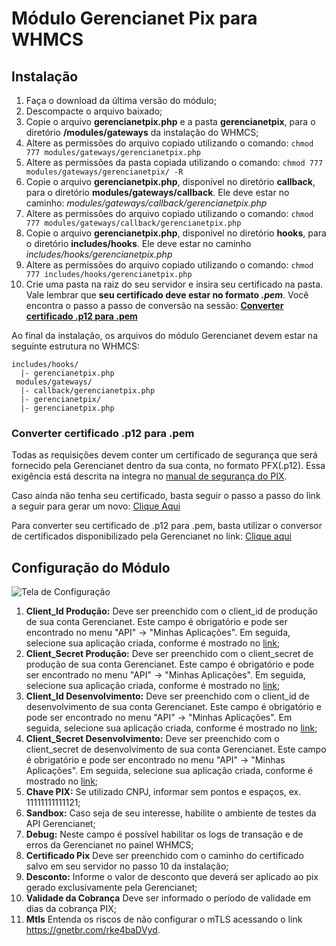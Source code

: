 # Módulo Gerencianet Pix para WHMCS

## Instalação

1. Faça o download da última versão do módulo;
2. Descompacte o arquivo baixado;
3. Copie o arquivo **gerencianetpix.php** e a pasta **gerencianetpix**, para o diretório **/modules/gateways** da instalação do WHMCS;
4. Altere as permissões do arquivo copiado utilizando o comando: `chmod 777 modules/gateways/gerencianetpix.php`
5. Altere as permissões da pasta copiada utilizando o comando: `chmod 777 modules/gateways/gerencianetpix/ -R`
6. Copie o arquivo **gerencianetpix.php**, disponível no diretório **callback**, para o diretório **modules/gateways/callback**. Ele deve estar no caminho: *modules/gateways/callback/gerencianetpix.php*
7. Altere as permissões do arquivo copiado utilizando o comando: `chmod 777 modules/gateways/callback/gerencianetpix.php`
8. Copie o arquivo **gerencianetpix.php**, disponível no diretório **hooks**, para o diretório **includes/hooks**. Ele deve estar no caminho *includes/hooks/gerencianetpix.php*
9. Altere as permissões do arquivo copiado utilizando o comando: `chmod 777 includes/hooks/gerencianetpix.php`
10. Crie uma pasta na raiz do seu servidor e insira seu certificado na pasta. Vale lembrar que **seu certificado deve estar no formato *.pem***. Você encontra o passo a passo de conversão na sessão: [**Converter certificado .p12 para .pem**](#conversao)

Ao final da instalação, os arquivos do módulo Gerencianet devem estar na seguinte estrutura no WHMCS:

```
includes/hooks/
  |- gerencianetpix.php
 modules/gateways/
  |- callback/gerencianetpix.php
  |- gerencianetpix/
  |- gerencianetpix.php
```

### <a id="conversao"></a>Converter certificado .p12 para .pem
Todas as requisições devem conter um certificado de segurança que será fornecido pela Gerencianet dentro da sua conta, no formato PFX(.p12). Essa exigência está descrita na integra no [manual de segurança do PIX](https://www.bcb.gov.br/estabilidadefinanceira/comunicacaodados).

Caso ainda não tenha seu certificado, basta seguir o passo a passo do link a seguir para gerar um novo: [Clique Aqui](https://gerencianet.com.br/artigo/como-gerar-o-certificado-para-usar-a-api-pix/)

Para converter seu certificado de .p12 para .pem, basta utilizar o conversor de certificados disponibilizado pela Gerencianet no link: [Clique aqui](https://pix.gerencianet.com.br/ferramentas/conversorGerencianet.exe)
## Configuração do Módulo

![Tela de Configuração](https://gnetbr.com/B1glJBqjBO)
1. **Client_Id Produção:** Deve ser preenchido com o client_id de produção de sua conta Gerencianet. Este campo é obrigatório e pode ser encontrado no menu "API" -> "Minhas Aplicações". Em seguida, selecione sua aplicação criada, conforme é mostrado no [link](https://gnetbr.com/Ske9THqjrO);
2. **Client_Secret Produção:** Deve ser preenchido com o client_secret de produção de sua conta Gerencianet. Este campo é obrigatório e pode ser encontrado no menu "API" ->  "Minhas Aplicações". Em seguida, selecione sua aplicação criada, conforme é mostrado no [link](https://gnetbr.com/Ske9THqjrO);
3. **Client_Id Desenvolvimento:** Deve ser preenchido com o client_id de desenvolvimento de sua conta Gerencianet. Este campo é obrigatório e pode ser encontrado no menu "API" -> "Minhas Aplicações". Em seguida, selecione sua aplicação criada, conforme é mostrado no [link](https://gnetbr.com/BJe-vIciHd);
4. **Client_Secret Desenvolvimento:** Deve ser preenchido com o client_secret de desenvolvimento de sua conta Gerencianet. Este campo é obrigatório e pode ser encontrado no menu "API" -> "Minhas Aplicações". Em seguida, selecione sua aplicação criada, conforme é mostrado no [link](https://gnetbr.com/BJe-vIciHd);
5. **Chave PIX:** Se utilizado CNPJ, informar sem pontos e espaços, ex. 11111111111121;
6. **Sandbox:** Caso seja de seu interesse, habilite o ambiente de testes da API Gerencianet;
7. **Debug:** Neste campo é possível habilitar os logs de transação e de erros da Gerencianet no painel WHMCS;
8. **Certificado Pix** Deve ser preenchido com o caminho do certificado salvo em seu servidor no passo 10 da instalação;
9. **Desconto:** Informe o valor de desconto que deverá ser aplicado ao pix gerado exclusivamente pela Gerencianet;
10. **Validade da Cobrança** Deve ser informado o período de validade em dias da cobrança PIX;
11. **Mtls** Entenda os riscos de não configurar o mTLS acessando o link https://gnetbr.com/rke4baDVyd.
